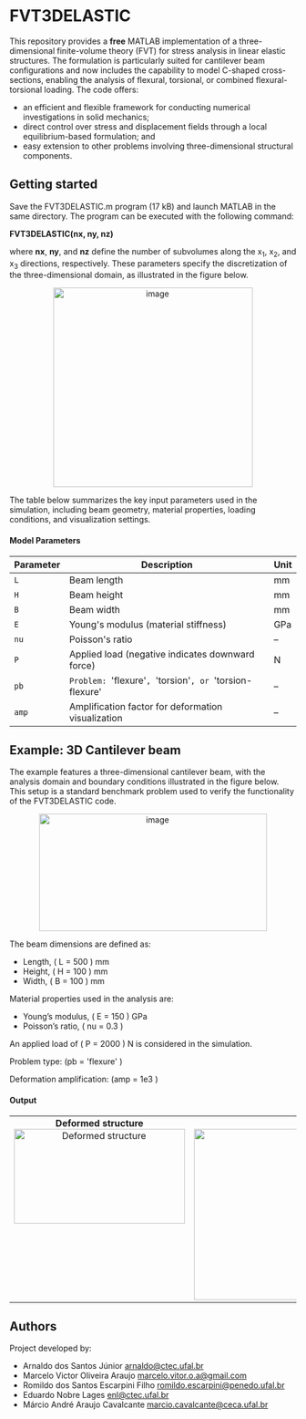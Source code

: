 # FVT3DELASTIC

This repository provides a **free** MATLAB implementation of a three-dimensional finite-volume theory (FVT) for stress analysis in linear elastic structures. The formulation is particularly suited for cantilever beam configurations and now includes the capability to model C-shaped cross-sections, enabling the analysis of flexural, torsional, or combined flexural-torsional loading. The code offers:

* an efficient and flexible framework for conducting numerical investigations in solid mechanics;
* direct control over stress and displacement fields through a local equilibrium-based formulation; and
* easy extension to other problems involving three-dimensional structural components.

## Getting started

Save the FVT3DELASTIC.m program (17 kB) and launch MATLAB in the same directory. The program can be executed with the following command:

**FVT3DELASTIC(nx, ny, nz)**

where **nx**, **ny**, and **nz** define the number of subvolumes along the x<sub>1</sub>, x<sub>2</sub>, and x<sub>3</sub> directions, respectively. These parameters specify the discretization of the three-dimensional domain, as illustrated in the figure below.
<p align="center">
<img width="350" height="350" alt="image" src="https://github.com/user-attachments/assets/3d92838e-2fcb-40f7-b0da-80d891ec62d6" />
</p>

The table below summarizes the key input parameters used in the simulation, including beam geometry, material properties, loading conditions, and visualization settings.

#### Model Parameters

| Parameter       | Description                                          | Unit             |
|-----------------|------------------------------------------------------|------------------|
| `L`             | Beam length                                          | mm               |
| `H`             | Beam height                                          | mm               |
| `B`             | Beam width                                           | mm               |
| `E`             | Young's modulus (material stiffness)                 | GPa              |
| `nu`            | Poisson's ratio                                      | –                |
| `P`             | Applied load (negative indicates downward force)     | N                |
| `pb`            | `Problem: `'flexure'`, `'torsion'`, or `'torsion-flexure' | –          |
| `amp`           | Amplification factor for deformation visualization   | –                | 

<!-- ## Documentation -->

<!-- The journal article uses the FVT3DELASTIC to generate the examples presented. -->

## Example: 3D Cantilever beam

The example features a three-dimensional cantilever beam, with the analysis domain and boundary conditions illustrated in the figure below. This setup is a standard benchmark problem used to verify the functionality of the FVT3DELASTIC code.

<p align="center">
<img width="400" height="206" alt="image" src="https://github.com/user-attachments/assets/56962135-65c7-44d0-ba56-1cc5c18a9910" />
</p>

The beam dimensions are defined as:

- Length, \( L = 500 \) mm  
- Height, \( H = 100 \) mm  
- Width, \( B = 100 \) mm  

Material properties used in the analysis are:

- Young’s modulus, \( E = 150 \) GPa  
- Poisson’s ratio, \( nu = 0.3 \)  

An applied load of \( P = 2000 \) N is considered in the simulation.

Problem type: \(pb = 'flexure' \)

Deformation amplification: \(amp = 1e3 \)

#### Output

<table align="center">
  <tr>
    <td align="center" valign="top">
      <strong>Deformed structure</strong><br>
      <img width="300" height="166" alt="Deformed structure" src="https://github.com/user-attachments/assets/55c63898-61b3-42af-91ae-f9514570bcb1" />
    </td>
    <td align="center" valign="top">
      <strong>Stress fields</strong><br>
      <img width="900" height="300" alt="Stress fields" src="https://github.com/user-attachments/assets/1a826ba6-0fc4-4749-b6d4-4bfef5d56534" />
    </td>
  </tr>
</table>

## Authors

Project developed by:

* Arnaldo dos Santos Júnior  arnaldo@ctec.ufal.br
* Marcelo Victor Oliveira Araujo marcelo.vitor.o.a@gmail.com
* Romildo dos Santos Escarpini Filho romildo.escarpini@penedo.ufal.br
* Eduardo Nobre Lages enl@ctec.ufal.br
* Márcio André Araujo Cavalcante marcio.cavalcante@ceca.ufal.br
